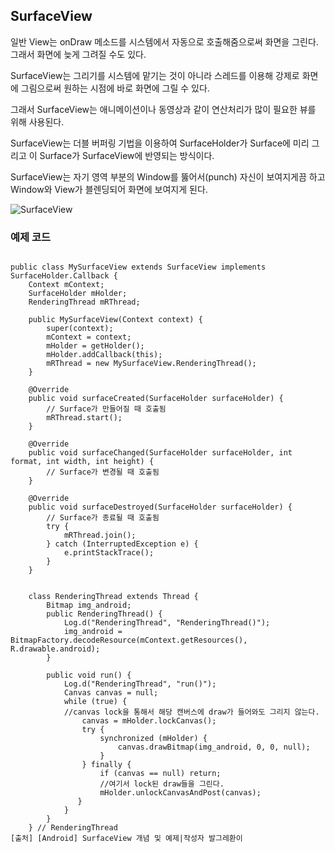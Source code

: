 ## SurfaceView

일반 View는 onDraw 메소드를 시스템에서 자동으로 호출해줌으로써 화면을 그린다. 그래서 화면에 늦게 그려질 수도 있다.

SurfaceView는 그리기를 시스템에 맡기는 것이 아니라 스레드를 이용해 강제로 화면에 그림으로써 원하는 시점에 바로 화면에 그릴 수 있다.

그래서 SurfaceView는 애니메이션이나 동영상과 같이 연산처리가 많이 필요한 뷰를 위해 사용된다.

SurfaceView는 더블 버퍼링 기법을 이용하여 SurfaceHolder가 Surface에 미리 그리고 이 Surface가 SurfaceView에 반영되는 방식이다.



SurfaceView는 자기 영역 부분의 Window를 뚫어서(punch) 자신이 보여지게끔 하고 Window와 View가 블렌딩되어 화면에 보여지게 된다.

![SurfaceView](http://postfiles6.naver.net/MjAxNzA3MThfMzMg/MDAxNTAwMzY4NTYzMTUz.MwDn2xyuHAe-2A86x42JYN5gT6Oo8XzAT3Qtm4vSJcUg.cM-ZCdjioFj_9osza-Hk8M_ZBp6jedgyj_MkxaKdaNMg.PNG.muri1004/surfaceview.png?type=w2)


### 예제 코드


```

public class MySurfaceView extends SurfaceView implements SurfaceHolder.Callback {
    Context mContext;
    SurfaceHolder mHolder;
    RenderingThread mRThread;
 
    public MySurfaceView(Context context) {
        super(context);
        mContext = context;
        mHolder = getHolder();
        mHolder.addCallback(this);
        mRThread = new MySurfaceView.RenderingThread();
    }
 
    @Override
    public void surfaceCreated(SurfaceHolder surfaceHolder) {
        // Surface가 만들어질 때 호출됨
        mRThread.start();
    }
 
    @Override
    public void surfaceChanged(SurfaceHolder surfaceHolder, int format, int width, int height) {
        // Surface가 변경될 때 호출됨
    }
 
    @Override
    public void surfaceDestroyed(SurfaceHolder surfaceHolder) {
        // Surface가 종료될 때 호출됨
        try {
            mRThread.join();
        } catch (InterruptedException e) {
            e.printStackTrace();
        }
    }
 
 
    class RenderingThread extends Thread {
        Bitmap img_android;
        public RenderingThread() {
            Log.d("RenderingThread", "RenderingThread()");
            img_android = BitmapFactory.decodeResource(mContext.getResources(), R.drawable.android);
        }
 
        public void run() {
            Log.d("RenderingThread", "run()");
            Canvas canvas = null;
            while (true) {
            //canvas lock을 통해서 해당 캔버스에 draw가 들어와도 그리지 않는다.
                canvas = mHolder.lockCanvas();
                try {
                    synchronized (mHolder) {
                        canvas.drawBitmap(img_android, 0, 0, null);
                    }
                } finally {
                    if (canvas == null) return;
                    //여기서 lock된 draw들을 그린다.
                    mHolder.unlockCanvasAndPost(canvas);
               }
            }
        }
    } // RenderingThread
[출처] [Android] SurfaceView 개념 및 예제|작성자 발그레환이

```